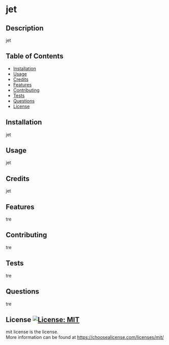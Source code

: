 # jet  
## Description

jet

## Table of Contents
- [Installation](#installation)
- [Usage](#usage)
- [Credits](#credits)
- [Features](#features)
- [Contributing](#contributing)
- [Tests](#tests)
- [Questions](#questions)
- [License](#license)

## Installation

jet

## Usage

jet

## Credits
jet

## Features
tre

## Contributing
tre  

## Tests  
tre

## Questions
tre


## License [![License: MIT](https://img.shields.io/badge/License-MIT-yellow.svg)](https://opensource.org/licenses/MIT)  
mit license is the license.  
More information can be found at https://choosealicense.com/licenses/mit/